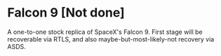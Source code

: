 # Falcon 9 [Not done]
A one-to-one stock replica of SpaceX's Falcon 9. First stage will be recoverable via RTLS, and also maybe-but-most-likely-not recovery via ASDS.
